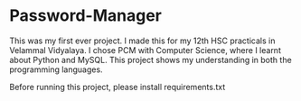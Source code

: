 # Password-Manager
This was my first ever project. I made this for my 12th HSC practicals in Velammal Vidyalaya.
I chose PCM with Computer Science, where I learnt about Python and MySQL. This project shows my understanding in both the programming languages.

Before running this project, please install requirements.txt
